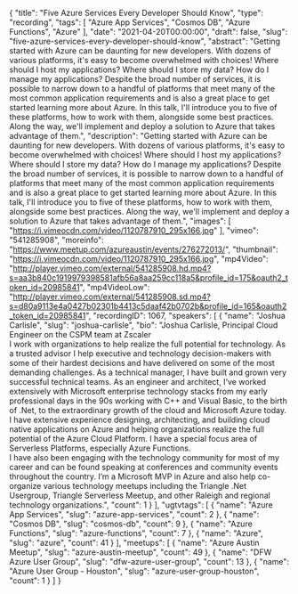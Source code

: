{
  "title": "Five Azure Services Every Developer Should Know",
  "type": "recording",
  "tags": [
    "Azure App Services",
    "Cosmos DB",
    "Azure Functions",
    "Azure"
  ],
  "date": "2021-04-20T00:00:00",
  "draft": false,
  "slug": "five-azure-services-every-developer-should-know",
  "abstract": "Getting started with Azure can be daunting for new developers. With dozens of various platforms, it's easy to become overwhelmed with choices! Where should I host my applications? Where should I store my data? How do I manage my applications? Despite the broad number of services, it is possible to narrow down to a handful of platforms that meet many of the most common application requirements and is also a great place to get started learning more about Azure. In this talk, I'll introduce you to five of these platforms, how to work with them, alongside some best practices. Along the way, we'll implement and deploy a solution to Azure that takes advantage of them.",
  "description": "Getting started with Azure can be daunting for new developers. With dozens of various platforms, it's easy to become overwhelmed with choices! Where should I host my applications? Where should I store my data? How do I manage my applications? Despite the broad number of services, it is possible to narrow down to a handful of platforms that meet many of the most common application requirements and is also a great place to get started learning more about Azure. In this talk, I'll introduce you to five of these platforms, how to work with them, alongside some best practices. Along the way, we'll implement and deploy a solution to Azure that takes advantage of them.",
  "images": [
    "https://i.vimeocdn.com/video/1120787910_295x166.jpg"
  ],
  "vimeo": "541285908",
  "moreinfo": "https://www.meetup.com/azureaustin/events/276272013/",
  "thumbnail": "https://i.vimeocdn.com/video/1120787910_295x166.jpg",
  "mp4Video": "http://player.vimeo.com/external/541285908.hd.mp4?s=aa3b840c1919979398581afb56a8aa259cc118a5&profile_id=175&oauth2_token_id=20985841",
  "mp4VideoLow": "http://player.vimeo.com/external/541285908.sd.mp4?s=d80a9113e4a0427b02301b4413c5daaf42b0702b&profile_id=165&oauth2_token_id=20985841",
  "recordingID": 1067,
  "speakers": [
    {
      "name": "Joshua Carlisle",
      "slug": "joshua-carlisle",
      "bio": "Joshua Carlisle, Principal Cloud Engineer on the CSPM team at Zscaler <br /> I work with organizations to help realize the full potential for technology. As a trusted advisor I help executive and technology decision-makers with some of their hardest decisions and have delivered on some of the most demanding challenges. As a technical manager, I have built and grown very successful technical teams. As an engineer and architect, I’ve worked extensively with Microsoft enterprise technology stacks from my early professional days in the 90s working with C++ and Visual Basic, to the birth of .Net, to the extraordinary growth of the cloud and Microsoft Azure today. I have extensive experience designing, architecting, and building cloud native applications on Azure and helping organizations realize the full potential of the Azure Cloud Platform. I have a special focus area of Serverless Platforms, especially Azure Functions. <br /> I have also been engaging with the technology community for most of my career and can be found speaking at conferences and community events throughout the country. I’m a Microsoft MVP in Azure and also help co-organize various technology meetups including the Triangle .Net Usergroup, Triangle Serverless Meetup, and other Raleigh and regional technology organizations.",
      "count": 1
    }
  ],
  "ugtvtags": [
    {
      "name": "Azure App Services",
      "slug": "azure-app-services",
      "count": 2
    },
    {
      "name": "Cosmos DB",
      "slug": "cosmos-db",
      "count": 9
    },
    {
      "name": "Azure Functions",
      "slug": "azure-functions",
      "count": 7
    },
    {
      "name": "Azure",
      "slug": "azure",
      "count": 41
    }
  ],
  "meetups": [
    {
      "name": "Azure Austin Meetup",
      "slug": "azure-austin-meetup",
      "count": 49
    },
    {
      "name": "DFW Azure User Group",
      "slug": "dfw-azure-user-group",
      "count": 13
    },
    {
      "name": "Azure User Group - Houston",
      "slug": "azure-user-group-houston",
      "count": 1
    }
  ]
}